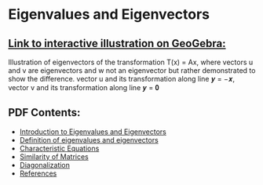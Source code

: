 Eigenvalues and Eigenvectors
========

## [Link to interactive illustration on GeoGebra:](https://www.geogebra.org/m/wnataapv "Eigenvalues and Eigenvectors, final")

Illustration of eigenvectors of the transformation T(x) = Ax, where vectors u and v are
eigenvectors and w not an eigenvector but rather demonstrated to show the difference. vector u and its
transformation along line 𝒚 = −𝒙, vector v and its transformation along line 𝒚 = 𝟎

## PDF Contents:

- [Introduction to Eigenvalues and Eigenvectors](#intro)
- [Definition of eigenvalues and eigenvectors](#def)
- [Characteristic Equations](#charac)
- [Similarity of Matrices](#similar)
- [Diagonalization](#diagonal)
- [References](#ref)
